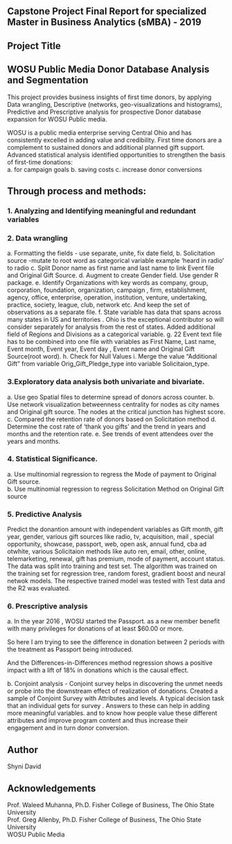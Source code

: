 ## Capstone Project Final Report for specialized Master in Business Analytics (sMBA) - 2019
## Project Title
## WOSU Public Media Donor Database Analysis and Segmentation
 
This project provides business insights of first time donors, by applying Data wrangling, Descriptive (networks, geo-visualizations and histograms), Predictive and Prescriptive analysis for prospective Donor database expansion for WOSU Public media. 

WOSU is a public media enterprise serving Central Ohio and has consistently excelled in adding value and credibility. First time donors are a complement to sustained donors and additional planned gift support. Advanced statistical analysis identified opportunities to strengthen the basis of first-time donations:  
   a. for campaign goals 
 	 b. saving costs 
 	 c. increase donor conversions
  


## Through process and methods:

### 1.	Analyzing and Identifying meaningful and redundant variables

### 2.	Data wrangling   
a. Formatting the fields - use separate, unite, fix date field, 
b. Solicitation source -mutate to root word as categorical variable example ‘heard in radio’  to radio
c. Split Donor name as first name and last name  to link Event file and Original Gift Source.
d. Augment to create Gender field. Use gender R package.
e. Identify Organizations with key words as company, group, corporation, foundation, organization, campaign , firm, establishment, agency, office, enterprise, operation, institution, venture, undertaking, practice, society, league, club, network etc. And keep the set of observations as a separate file.
f. State variable has data that spans across many states in US and territories . Ohio is the exceptional contributor so  will consider separately for analysis from the rest of states.  Added additional field of Regions and Divisions as a categorical variable.
g. 22 Event text file has to be combined into one file with variables as First Name, Last name, Event month, Event year, Event day , Event name and Original Gift Source(root word).
h. Check for Null Values 
i. Merge the value “Additional Gift” from variable Orig_Gift_Pledge_type into variable Solicitaion_type.


### 3.Exploratory data analysis both  univariate and bivariate.  
a. Use geo Spatial files to determine spread  of donors  across counter.
b. Use network visualization  betweenness centrality for nodes as city names and Original gift source. The nodes at the critical junction has highest score.
c. Compared the retention rate of donors based on Solicitation method
d. Determine the cost rate of ‘thank you gifts’ and the trend in years and months and the retention rate.
e. See trends of event attendees over the years and months.


### 4.	Statistical Significance.     
a. Use multinomial regression to regress the Mode of payment to Original Gift source.    
b. Use multinomial regression to regress Solicitation Method on Original Gift source


### 5.	 Predictive Analysis   
Predict the donantion amount with independent variables as Gift month, gift year, gender, various gift sources like radio, tv, acquisition, mail , special opportunity, showcase, passport, web, open ask, annual fund, cba ad otwhite, various Solicitaion methods like auto ren, email, other, online, telemarketing, renewal, gift has premium, mode of payment, account status.
The data was split into training and test set.
The algorithm was trained on the training set for regression tree, random forest, gradient boost and neural netwok models.
The respective trained model was tested with Test data and the R2 was evaluated. 



### 6.	Prescriptive analysis
a.	In the year 2016 , WOSU started the Passport.  as a new member benefit with many privileges for donations of at least $60.00 or more.

So here I am trying to see the difference in donation  between 2 periods with the treatment as Passport  being introduced.

And the Differences-in-Differences method regression shows a positive impact with a lift of 18% in donations which is the causal effect.

b.	Conjoint analysis - 
Conjoint survey helps in discovering the unmet needs or probe into the downstream  effect of  realization of donations.
Created  a sample of Conjoint Survey with Attributes and levels. A typical decision task that an individual gets for survey . Answers to these  can help in adding more meaningful variables. and 
 to know how people value these different attributes  and improve program content and thus increase  their engagement  and in turn donor conversion.
 
  
##  Author
   Shyni David  
  
  
##  Acknowledgements
  Prof.  Waleed Muhanna, Ph.D. Fisher College of Business, The Ohio State University  
  Prof. Greg Allenby, Ph.D. Fisher College of Business, The Ohio State University  
  WOSU Public Media 
